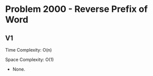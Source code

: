 # Problem 2000 - Reverse Prefix of Word

## V1

Time Complexity: O(n)

Space Complexity: O(1)

- None.
